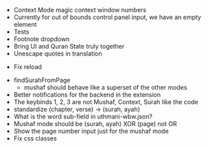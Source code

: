 - Context Mode magic context window numbers
- Currently for out of bounds control panel input, we have an empty element
- Tests
- Footnote dropdown
- Bring UI and Quran State truly together
- Unescape quotes in translation
* Fix reload 
- findSurahFromPage
  - mushaf should behave like a superset of the other modes
- Better notifications for the backend in the extension
- The keybinds 1, 2, 3 are not Mushaf, Context, Surah like the code
- standardize (chapter, verse) -> (surah, ayah)
- What is the word sub-field in uthmani-wbw.json?
- Mushaf mode should be (surah, ayah) XOR (page) not OR
- Show the page number input just for the mushaf mode
- Fix css classes
